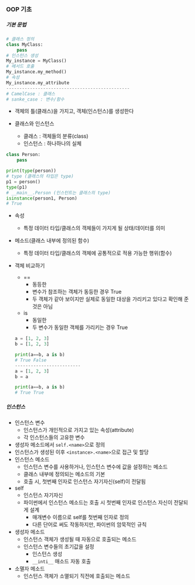 ### OOP 기초

##### 기본 문법

```python
# 클래스 정의
class MyClass:
    pass
# 인스턴스 생성
My_instance = MyClass()
# 메서드 호출
My_instance.my_method()
# 속성
My_instance.my_attribute
-----------------------------------------------
# CamelCase : 클래스
# sanke_case : 변수/함수
```

- 객체의 틀(클래스)을 가지고, 객체(인스턴스)를 생성한다

- 클래스와 인스턴스
  - 클래스 : 객체들의 분류(class)
  - 인스턴스 : 하나하나의 실체

```python
class Person:
    pass

print(type(person))
# type (클래스의 타입은 type)
p1 = person()
type(p1)
# __main__.Person (인스턴트는 클래스의 type)
isinstance(person1, Person)
# True
```

- 속성 

  - 특정 데이터 타입/클래스의 객체들이 가지게 될 상태/데이터를 의미

- 메소드(클래스 내부에 정의된 함수)

  - 특정 데이터 타입/클래스의 객체에 공통적으로 적용 가능한 행위(함수)

- 객체 비교하기

  - ==
    - 동등한
    - 변수가 참조하는 객체가 동등한 경우 True
    - 두 객체가 같아 보이지만 실제로 동일한 대상을 가리키고 있다고 확인해 준 것은 아님
  - is
    - 동일한
    - 두 변수가 동일한 객체를 가리키는 경우 True

  ```python
  a = [1, 2, 3]
  b = [1, 2, 3]
  
  print(a==b, a is b)
  # True False
  -------------------------
  a = [1, 2, 3]
  b = a
  
  print(a==b, a is b)
  # True True
  ```



##### 인스턴스

- 인스턴스 변수
  - 인스턴스가 개인적으로 가지고 있는 속성(attribute)
  - 각 인스턴스들의 고유한 변수
- 생성자 메소드에서 `self.<name>`으로 정의
- 인스턴스가 생성된 이후 `<instance>.<name>`으로 접근 및 할당
- 인스턴스 메소드
  - 인스턴스 변수를 사용하거나, 인스턴스 변수에 값을 설정하는 메소드
  - 클래스 내부에 정의되는 메소드의 기본
  - 호출 시, 첫번째 인자로 인스턴스 자기자신(self)이 전달됨
- self
  - 인스턴스 자기자신
  - 파이썬에서 인스턴스 메소드는 호출 시 첫번째 인자로 인스턴스 자신이 전달되게 설계
    - 매개변수 이름으로 self를 첫번째 인자로 정의
    - 다른 단어로 써도 작동하지만, 파이썬의 암묵적인 규칙
- 생성자 메소드
  - 인스턴스 객체가 생성될 때 자동으로 호출되는 메소드
  - 인스턴스 변수들의 초기값을 설정
    - 인스턴스 생성
    - ``__inti__`` 매소드 자동 호출
- 소멸자 메소드
  - 인스턴스 객체가 소멸되기 직전에 호출되는 메소드